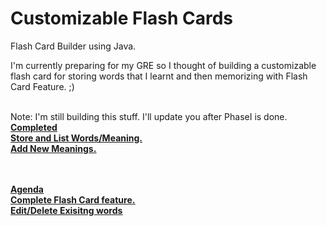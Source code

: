 <h1>Customizable Flash Cards</h1>

Flash Card Builder using Java.

I'm currently preparing for my GRE so I thought of building a customizable flash card for storing words that I learnt and then memorizing with Flash Card Feature. ;) <br><br>

Note: I'm still building this stuff. I'll update you after PhaseI is done.
<br>
<u><b>Completed<b><u><br>
Store and List Words/Meaning.<br>
Add New Meanings.<br>

<br>
<br>
<u><b>Agenda<b><u><br>
Complete Flash Card feature.<br>
Edit/Delete Exisitng words<br>
